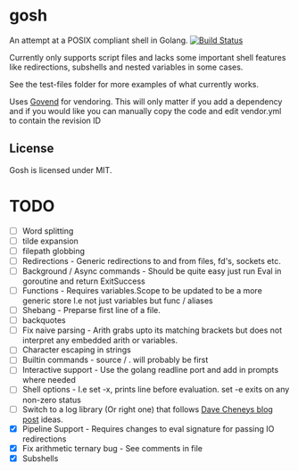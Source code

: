 # gosh
An attempt at a POSIX compliant shell in Golang.
[![Build Status](https://drone.io/github.com/Danwakefield/gosh/status.png)](https://drone.io/github.com/Danwakefield/gosh/latest)

Currently only supports script files and lacks some important shell features like redirections, subshells and nested variables in some cases.

See the test-files folder for more examples of what currently works.

Uses [Govend](https://github.com/govend/govend) for vendoring.
This will only matter if you add a dependency and if you would like
you can manually copy the code and edit vendor.yml to contain the revision ID

## License
Gosh is licensed under MIT.

# TODO
- [ ] Word splitting
- [ ] tilde expansion
- [ ] filepath globbing
- [ ] Redirections - Generic redirections to and from files, fd's, sockets etc.
- [ ] Background / Async commands - Should be quite easy just run Eval in goroutine and return ExitSuccess
- [ ] Functions - Requires variables.Scope to be updated to be a more generic store I.e not just variables but func / aliases
- [ ] Shebang - Preparse first line of a file.
- [ ] backquotes
- [ ] Fix naive parsing - Arith grabs upto its matching brackets but does not interpret any embedded arith or variables.
- [ ] Character escaping in strings
- [ ] Builtin commands - source / . will probably be first
- [ ] Interactive support - Use the golang readline port and add in prompts where needed
- [ ] Shell options - I.e set -x, prints line before evaluation. set -e exits on any non-zero status
- [ ] Switch to a log library (Or right one) that follows [Dave Cheneys blog post](http://dave.cheney.net/2015/11/05/lets-talk-about-logging) ideas.
- [x] Pipeline Support - Requires changes to eval signature for passing IO redirections
- [x] Fix arithmetic ternary bug - See comments in file
- [x] Subshells
